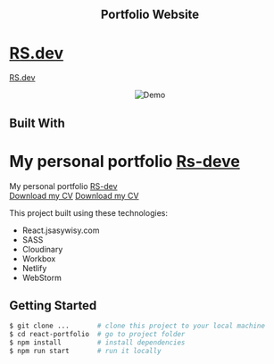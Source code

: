 <h2 align="center">
  Portfolio Website<br/>

  <a href="https://easywisy.com/" target="_blank">RS.dev</a>
=======
  <a href="easywisy.com" target="_blank">RS.dev</a>
</h2>

<div align="center">
<!--   <a href="https://app.fossa.com/projects/git%2Bgithub.com%2FVolodumurSN%2FReact-Portfolio?ref=badge_shield" target="\_parent">
    <img src="https://app.fossa.com/api/projects/git%2Bgithub.com%2FVolodumurSN%2FReact-Portfolio.svg?type=shield" />
  </a>  -->
  
  <img alt="Demo" src="https://res.cloudinary.com/dkmyhde0k/image/upload/v1717586308/kyrdbybfs8gli8gcs179.png" />
</div>

## Built With


My personal portfolio <a href="https://easysisy.com/" target="_blank">Rs-deve</a> <br/>
=======
My personal portfolio <a href="#" target="_blank">RS-dev</a> <br/>
[Download my CV](https://github.com/rohitppn/rohit-sharma-portfolio/blob/c54ee48a0932fd2ede8feb12b54fbf9aca673a9f/public/rohitCv.pdf)
[Download my CV](https://raw.githubusercontent.com/rohitppn/rohit-sharma-portfolio/main/public/RidhiCV.pdf)



This project built using these technologies:
- React.jsasywisy.com
- SASS
- Cloudinary
- Workbox
- Netlify
- WebStorm

## Getting Started

```bash
$ git clone ...       # clone this project to your local machine
$ cd react-portfolio  # go to project folder
$ npm install         # install dependencies
$ npm run start       # run it locally
```
